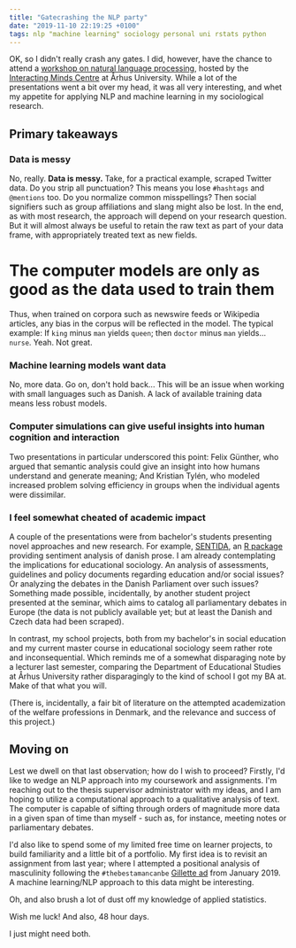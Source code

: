 ```yaml
---
title: "Gatecrashing the NLP party"
date: "2019-11-10 22:19:25 +0100"
tags: nlp "machine learning" sociology personal uni rstats python
---
```


OK, so I didn't really crash any gates.
I did, however, have the chance to attend a [workshop on natural language processing][nlp_imc], hosted by the [Interacting Minds Centre][imc] at Århus University.
While a lot of the presentations went a bit over my head, it was all very interesting, and whet my appetite for applying NLP and machine learning in my sociological research.

## Primary takeaways

### Data is messy
No, really.
**Data is messy.**
Take, for a practical example, scraped Twitter data.
Do you strip all punctuation?
This means you lose `#hashtags` and `@mentions` too.
Do you normalize common misspellings?
Then social signifiers such as group affiliations and slang might also be lost.
In the end, as with most research, the approach will depend on your research question.
But it will almost always be useful to retain the raw text as part of your data frame, with appropriately treated text as new fields.

# The computer models are only as good as the data used to train them
Thus, when trained on corpora such as newswire feeds or Wikipedia articles, any bias in the corpus will be reflected in the model.
The typical example: If `king` minus `man` yields `queen`; then `doctor` minus `man` yields... `nurse`.
Yeah.
Not great.

### Machine learning models want data
No, more data.
Go on, don't hold back...
This will be an issue when working with small languages such as Danish.
A lack of available training data means less robust models.

### Computer simulations can give useful insights into human cognition and interaction
Two presentations in particular underscored this point:
Felix Günther, who argued that semantic analysis could give an insight into how humans understand and generate meaning;
And Kristian Tylén, who modeled increased problem solving efficiency in groups when the individual agents were dissimilar.

### I feel somewhat cheated of academic impact
A couple of the presentations were from bachelor's students presenting novel approaches and new research.
For example, [SENTIDA][sentida-paper], an [R package][sentida-github] providing sentiment analysis of danish prose.
I am already contemplating the implications for educational sociology.
An analysis of assessments, guidelines and policy documents regarding education and/or social issues?
Or analyzing the debates in the Danish Parliament over such issues?
Something made possible, incidentally, by another student project presented at the seminar, which aims to catalog all parliamentary debates in Europe
(the data is not publicly available yet; but at least the Danish and Czech data had been scraped).

In contrast, my school projects, both from my bachelor's in social education and my current master course in educational sociology seem rather rote and inconsequential.
Which reminds me of a somewhat disparaging note by a lecturer last semester, comparing the Department of Educational Studies at Århus University rather disparagingly to the kind of school I got my BA at.
Make of that what you will.

(There is, incidentally, a fair bit of literature on the attempted academization of the welfare professions in Denmark, and the relevance and success of this project.) 

## Moving on

Lest we dwell on that last observation; how do I wish to proceed?
Firstly, I'd like to wedge an NLP approach into my coursework and assignments.
I'm reaching out to the thesis supervisor administrator with my ideas, and I am hoping to utilize a computational approach to a qualitative analysis of text.
The computer is capable of sifting through orders of magnitude more data in a given span of time than myself - such as, for instance, meeting notes or parliamentary debates.

I'd also like to spend some of my limited free time on learner projects, to build familiarity and a little bit of a portfolio.
My first idea is to revisit an assignment from last year; where I attempted a positional analysis of masculinity following the `#thebestamancanbe` [Gillette ad][gillettead] from January 2019.
A machine learning/NLP approach to this data might be interesting.

Oh, and also brush a lot of dust off my knowledge of applied statistics.

Wish me luck! And also, 48 hour days.

I just might need both.

[gillettead]: https://www.youtube.com/watch?v=koPmuEyP3a0
[sentida-paper]: https://tidsskrift.dk/lwo/article/view/115711 
[sentida-github]: https://github.com/Guscode/Sentida
[nlp_imc]: http://interactingminds.au.dk/events/single-events/artikel/nlp-workshop-imc-fall-2019/
[imc]: http://interactingminds.au.dk/
